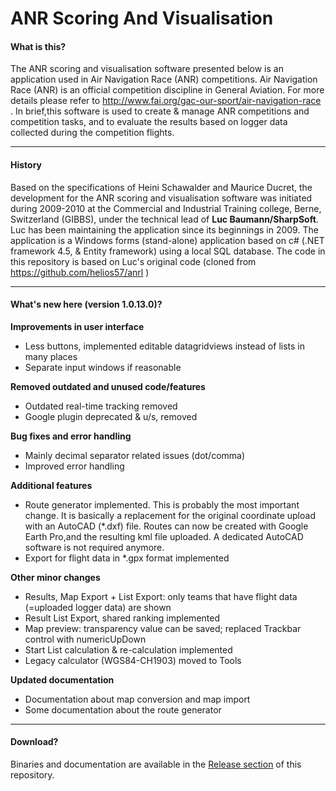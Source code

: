 # ANR Scoring And Visualisation
#### What is this?
The ANR scoring and visualisation software presented below is an application used in Air Navigation Race (ANR) competitions.
Air Navigation Race (ANR) is an official competition discipline in General Aviation. 
For more details please refer to http://www.fai.org/gac-our-sport/air-navigation-race . In brief,this software is used to create & manage ANR competitions and competition tasks, 
and to evaluate the results based on logger data collected during the competition flights. 

---
#### History
Based on the specifications of Heini Schawalder and Maurice Ducret, the development for the ANR scoring and visualisation 
software was initiated during 2009-2010 at the Commercial and Industrial Training college, Berne, Switzerland (GIBBS), 
under the technical lead of **Luc Baumann/SharpSoft**. Luc has been maintaining the application since its beginnings in 2009.
The application is a Windows forms (stand-alone) application based on c# (.NET framework 4.5, & Entity framework) using a local SQL database.
The code in this repository is based on Luc's original code (cloned from https://github.com/helios57/anrl )

--- 
#### What's new here (version 1.0.13.0)?
**Improvements in user interface**

* Less buttons, implemented editable datagridviews instead of lists in many places
* Separate input windows if reasonable

**Removed outdated and unused code/features**
* Outdated real-time tracking removed
* Google plugin deprecated & u/s, removed

**Bug fixes and error handling** 
* Mainly decimal separator related issues (dot/comma)
* Improved error handling

**Additional features** 
* Route generator implemented. This is probably the most important change. 
It is basically a replacement for the original coordinate upload with an AutoCAD (*.dxf) file. Routes can now be created with Google Earth Pro,and the resulting kml file uploaded. A dedicated AutoCAD software is not required anymore.
* Export for flight data in *.gpx format implemented

**Other minor changes**
* Results, Map Export + List Export: only teams that have flight data (=uploaded logger data) are shown 
* Result List Export, shared ranking implemented
* Map preview: transparency value can be saved; replaced Trackbar control with numericUpDown
* Start List calculation & re-calculation implemented
* Legacy calculator (WGS84-CH1903) moved to Tools

**Updated documentation** 
* Documentation about map conversion and map import
* Some documentation about the route generator

---
#### Download?
Binaries and documentation are available in the [Release section](../../releases) of this repository.